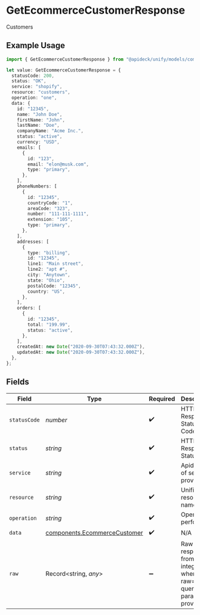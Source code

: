 # GetEcommerceCustomerResponse

Customers

## Example Usage

```typescript
import { GetEcommerceCustomerResponse } from "@apideck/unify/models/components";

let value: GetEcommerceCustomerResponse = {
  statusCode: 200,
  status: "OK",
  service: "shopify",
  resource: "customers",
  operation: "one",
  data: {
    id: "12345",
    name: "John Doe",
    firstName: "John",
    lastName: "Doe",
    companyName: "Acme Inc.",
    status: "active",
    currency: "USD",
    emails: [
      {
        id: "123",
        email: "elon@musk.com",
        type: "primary",
      },
    ],
    phoneNumbers: [
      {
        id: "12345",
        countryCode: "1",
        areaCode: "323",
        number: "111-111-1111",
        extension: "105",
        type: "primary",
      },
    ],
    addresses: [
      {
        type: "billing",
        id: "12345",
        line1: "Main street",
        line2: "apt #",
        city: "Anytown",
        state: "Ohio",
        postalCode: "12345",
        country: "US",
      },
    ],
    orders: [
      {
        id: "12345",
        total: "199.99",
        status: "active",
      },
    ],
    createdAt: new Date("2020-09-30T07:43:32.000Z"),
    updatedAt: new Date("2020-09-30T07:43:32.000Z"),
  },
};
```

## Fields

| Field                                                                        | Type                                                                         | Required                                                                     | Description                                                                  | Example                                                                      |
| ---------------------------------------------------------------------------- | ---------------------------------------------------------------------------- | ---------------------------------------------------------------------------- | ---------------------------------------------------------------------------- | ---------------------------------------------------------------------------- |
| `statusCode`                                                                 | *number*                                                                     | :heavy_check_mark:                                                           | HTTP Response Status Code                                                    | 200                                                                          |
| `status`                                                                     | *string*                                                                     | :heavy_check_mark:                                                           | HTTP Response Status                                                         | OK                                                                           |
| `service`                                                                    | *string*                                                                     | :heavy_check_mark:                                                           | Apideck ID of service provider                                               | shopify                                                                      |
| `resource`                                                                   | *string*                                                                     | :heavy_check_mark:                                                           | Unified API resource name                                                    | customers                                                                    |
| `operation`                                                                  | *string*                                                                     | :heavy_check_mark:                                                           | Operation performed                                                          | one                                                                          |
| `data`                                                                       | [components.EcommerceCustomer](../../models/components/ecommercecustomer.md) | :heavy_check_mark:                                                           | N/A                                                                          |                                                                              |
| `raw`                                                                        | Record<string, *any*>                                                        | :heavy_minus_sign:                                                           | Raw response from the integration when raw=true query param is provided      |                                                                              |